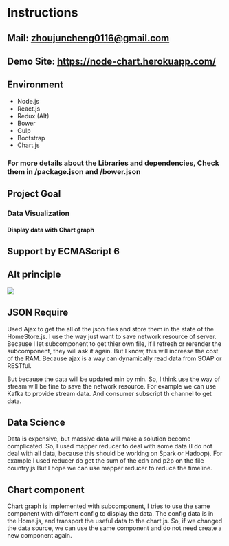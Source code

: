# Instructions
## Mail: zhoujuncheng0116@gmail.com
## Demo Site: https://node-chart.herokuapp.com/
## Environment

- Node.js
- React.js
- Redux (Alt)
- Bower
- Gulp
- Bootstrap
- Chart.js

### For more details about the Libraries and dependencies, Check them in /package.json and /bower.json

## Project Goal
### Data Visualization
#### Display data with Chart graph

## Support by ECMAScript 6

## Alt principle
![](https://facebook.github.io/flux/img/flux-simple-f8-diagram-explained-1300w.png)

## JSON Require
Used Ajax to get the all of the json files and store them in the state of the HomeStore.js.
I use the way just want to save network resource of server. Because I let subcomponent to get thier own file, if I refresh or rerender the subcomponent, they will ask it again.
But I know, this will increase the cost of the RAM.
Because ajax is a way can dynamically read data from SOAP or RESTful.

But because the data will be updated min by min. So, I think use the way of stream will be fine to save the network resource. For example we can use Kafka to provide stream data. And consumer subscript th channel to get data.

## Data Science

Data is expensive, but massive data will make a solution become complicated. So, I used mapper reducer to deal with some data (I do not deal with all data, because this should be working on Spark or Hadoop).
For example I used reducer do get the sum of the cdn and p2p on the file country.js
But I hope we can use mapper reducer to reduce the timeline.

## Chart component

Chart graph is implemented with subcomponent, I tries to use the same component with different config to display the data. The config data is in the Home.js, and transport the useful data to the chart.js. So, if we changed the data source, we can use the same component and do not need create a new component again.
